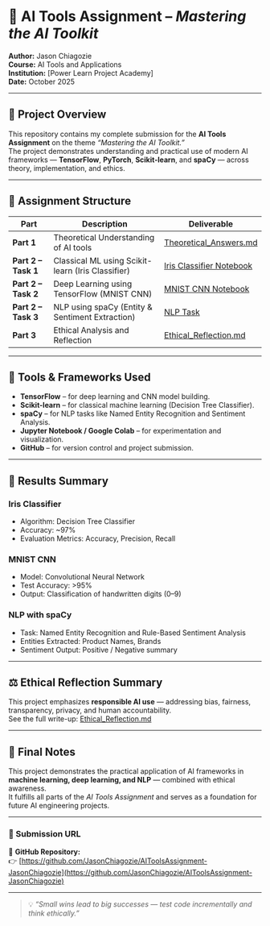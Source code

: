# 🧠 AI Tools Assignment – *Mastering the AI Toolkit*

**Author:** Jason Chiagozie  
**Course:** AI Tools and Applications  
**Institution:** [Power Learn Project Academy]  
**Date:** October 2025  

---

## 📘 Project Overview

This repository contains my complete submission for the **AI Tools Assignment** on the theme *“Mastering the AI Toolkit.”*  
The project demonstrates understanding and practical use of modern AI frameworks — **TensorFlow**, **PyTorch**, **Scikit-learn**, and **spaCy** — across theory, implementation, and ethics.

---

## 🧩 Assignment Structure

| Part | Description | Deliverable |
|------|--------------|--------------|
| **Part 1** | Theoretical Understanding of AI tools | [Theoretical_Answers.md](./Theoretical_Answers.md) |
| **Part 2 – Task 1** | Classical ML using Scikit-learn (Iris Classifier) | [Iris Classifier Notebook](./Iris_Classifier_JasonChiagozie.ipynb) |
| **Part 2 – Task 2** | Deep Learning using TensorFlow (MNIST CNN) | [MNIST CNN Notebook](./MNIST%20CNN.ipynb) |
| **Part 2 – Task 3** | NLP using spaCy (Entity & Sentiment Extraction) | [NLP Task](./spaCy_NLP_Task.md) |
| **Part 3** | Ethical Analysis and Reflection | [Ethical_Reflection.md](./Ethical_Reflection.md) |

---

## 🧠 Tools & Frameworks Used

- **TensorFlow** – for deep learning and CNN model building.  
- **Scikit-learn** – for classical machine learning (Decision Tree Classifier).  
- **spaCy** – for NLP tasks like Named Entity Recognition and Sentiment Analysis.  
- **Jupyter Notebook / Google Colab** – for experimentation and visualization.  
- **GitHub** – for version control and project submission.

---

## 🧪 Results Summary

### **Iris Classifier**
- Algorithm: Decision Tree Classifier  
- Accuracy: ~97%  
- Evaluation Metrics: Accuracy, Precision, Recall  

### **MNIST CNN**
- Model: Convolutional Neural Network  
- Test Accuracy: >95%  
- Output: Classification of handwritten digits (0–9)  

### **NLP with spaCy**
- Task: Named Entity Recognition and Rule-Based Sentiment Analysis  
- Entities Extracted: Product Names, Brands  
- Sentiment Output: Positive / Negative summary  

---

## ⚖️ Ethical Reflection Summary

This project emphasizes **responsible AI use** — addressing bias, fairness, transparency, privacy, and human accountability.  
See the full write-up: [Ethical_Reflection.md](./Ethical_Reflection.md)

---

## 🏁 Final Notes

This project demonstrates the practical application of AI frameworks in **machine learning, deep learning, and NLP** — combined with ethical awareness.  
It fulfills all parts of the *AI Tools Assignment* and serves as a foundation for future AI engineering projects.

---

### 📎 Submission URL

🔗 **GitHub Repository:**  
👉 [https://github.com/JasonChiagozie/AIToolsAssignment-JasonChiagozie](https://github.com/JasonChiagozie/AIToolsAssignment-JasonChiagozie)

---

> 💡 *“Small wins lead to big successes — test code incrementally and think ethically.”*
